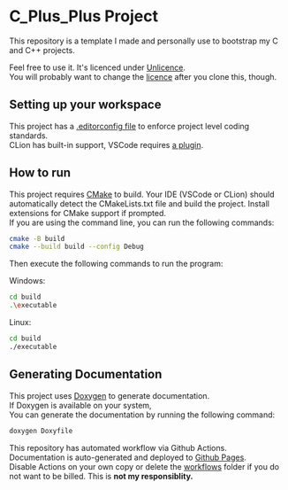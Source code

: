 # C_Plus_Plus Project

This repository is a template I made and personally use to bootstrap my C and C++ projects.  

Feel free to use it. It's licenced under [Unlicence](https://unlicense.org).  
You will probably want to change the [licence](./LICENCE.MD) after you clone this, though.

## Setting up your workspace

This project has a [.editorconfig file](https://editorconfig.org/) to enforce project level coding standards.  
CLion has built-in support,
VSCode requires [a plugin](https://marketplace.visualstudio.com/items?itemName=EditorConfig.EditorConfig).

## How to run

This project requires [CMake](https://cmake.org/) to build.
Your IDE (VSCode or CLion) should automatically detect the CMakeLists.txt file and build the project.
Install extensions for CMake support if prompted.  
If you are using the command line, you can run the following commands:

```bash
cmake -B build
cmake --build build --config Debug
```

Then execute the following commands to run the program:

Windows:

```bash
cd build
.\executable
```

Linux:

```bash
cd build
./executable
```

## Generating Documentation

This project uses [Doxygen](https://www.doxygen.nl/index.html) to generate documentation.  
If Doxygen is available on your system,  
You can generate the documentation by running the following command:

```bash
doxygen Doxyfile
```

This repository has automated workflow via Github Actions.  
Documentation is auto-generated and deployed to [Github Pages](https://kitswas.github.io/CPP_project_template/).  
Disable Actions on your own copy or delete the [workflows](./.github/workflows) folder if you do not want to be billed. This is **not my responsiblity.**
